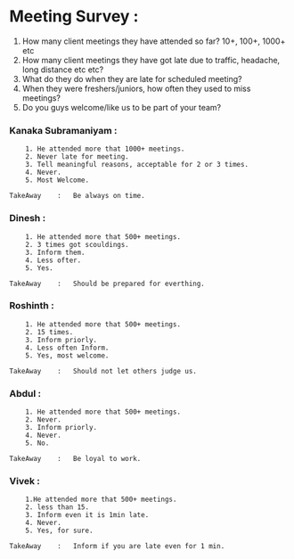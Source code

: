 # Meeting Survey :

1. How many client meetings they have attended so far? 10+, 100+, 1000+ etc
2. How many client meetings they have got late due to traffic, headache, long distance etc etc?
3. What do they do when they are late for scheduled meeting?
4. When they were freshers/juniors, how often they used to miss meetings?
5. Do you guys welcome/like us to be part of your team?

### Kanaka Subramaniyam :

		1. He attended more that 1000+ meetings.
		2. Never late for meeting.
		3. Tell meaningful reasons, acceptable for 2 or 3 times.
		4. Never.
		5. Most Welcome.

	TakeAway	:	Be always on time.
	
	
### Dinesh :
		1. He attended more that 500+ meetings.
		2. 3 times got scouldings.
		3. Inform them.
		4. Less ofter.
		5. Yes.
	
	TakeAway	:	Should be prepared for everthing.
	
### Roshinth :
		1. He attended more that 500+ meetings.
		2. 15 times.
		3. Inform priorly.
		4. Less often Inform.
		5. Yes, most welcome.
		
	TakeAway	:	Should not let others judge us.
	
### Abdul :
		1. He attended more that 500+ meetings.
		2. Never.
		3. Inform priorly.
		4. Never.
		5. No.
		
	TakeAway	:	Be loyal to work.
	
### Vivek :
		1.He attended more that 500+ meetings.
		2. less than 15.
		3. Inform even it is 1min late.
		4. Never.
		5. Yes, for sure.
		
	TakeAway	:	Inform if you are late even for 1 min.
